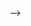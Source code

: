 <!-- ---
layout: page
permalink: /consulting/
title: consulting
# description: publications by categories in reversed chronological order. generated by jekyll-scholar.
nav: false
nav_order: 5
---

Do you need advice with one of your projects relating to machine learning or data science? \\
I can help! [Contact me.](mailto:dennler@proton.me) \\
Rate: £120/h.
\\
\\
\\
Do you have an altruistic and not-for-profit idea or project that you need help with? \\
[Let's get in touch!](mailto:dennler@proton.me) \\
Rate: £0/h.

<!-- Do you have an altruistic and not-for-profit project that you need help with? \\ 
[Let's get in touch!](mailto:dennler@proton.me) \\
Base salary: £0/h. --> -->